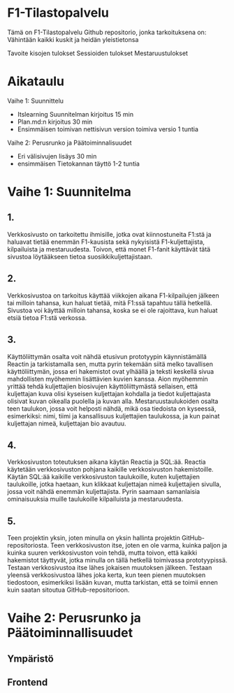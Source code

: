 # F1-Tilastopalvelu
Tämä on F1-Tilastopalvelu Github repositorio, jonka tarkoituksena on:
Vähintään
kaikki kuskit ja heidän yleistietonsa

Tavoite
kisojen tulokset
Sessioiden tulokset
Mestaruustulokset

# Aikataulu
Vaihe 1: Suunnittelu
- Itslearning Suunnitelman kirjoitus 15 min
- Plan.md:n kirjoitus 30 min
- Ensimmäisen toimivan nettisivun version toimiva versio 1 tuntia

Vaihe 2: Perusrunko ja Päätoiminnalisuudet
- Eri välisivujen lisäys 30 min
- ensimmäisen Tietokannan täyttö 1-2 tuntia

# Vaihe 1: Suunnitelma

## 1.
Verkkosivusto on tarkoitettu ihmisille, jotka ovat kiinnostuneita F1:stä ja haluavat tietää enemmän F1-kausista sekä nykyisistä F1-kuljettajista, kilpailuista ja mestaruudesta. Toivon, että monet F1-fanit käyttävät tätä sivustoa löytääkseen tietoa suosikkikuljettajistaan.

## 2.
Verkkosivustoa on tarkoitus käyttää viikkojen aikana F1-kilpailujen jälkeen tai milloin tahansa, kun haluat tietää, mitä F1:ssä tapahtuu tällä hetkellä. Sivustoa voi käyttää milloin tahansa, koska se ei ole rajoittava, kun haluat etsiä tietoa F1:stä verkossa.

## 3.
Käyttöliittymän osalta voit nähdä etusivun prototyypin käynnistämällä Reactin ja tarkistamalla sen, mutta pyrin tekemään siitä melko tavallisen käyttöliittymän, jossa eri hakemistot ovat ylhäällä ja teksti keskellä sivua mahdollisten myöhemmin lisättävien kuvien kanssa. Aion myöhemmin yrittää tehdä kuljettajien biosivujen käyttöliittymästä sellaisen, että kuljettajan kuva olisi kyseisen kuljettajan kohdalla ja tiedot kuljettajasta olisivat kuvan oikealla puolella ja kuvan alla. Mestaruustaulukoiden osalta teen taulukon, jossa voit helposti nähdä, mikä osa tiedoista on kyseessä, esimerkiksi: nimi, tiimi ja kansallisuus kuljettajien taulukossa, ja kun painat kuljettajan nimeä, kuljettajan bio avautuu.

## 4.
Verkkosivuston toteutuksen aikana käytän Reactia ja SQL:ää. Reactia käytetään verkkosivuston pohjana kaikille verkkosivuston hakemistoille. Käytän SQL:ää kaikille verkkosivuston taulukoille, kuten kuljettajien taulukoille, jotka haetaan, kun klikkaat kuljettajan nimeä kuljettajien sivulla, jossa voit nähdä enemmän kuljettajista. Pyrin saamaan samanlaisia ominaisuuksia muille taulukoille kilpailuista ja mestaruudesta.

## 5.
Teen projektin yksin, joten minulla on yksin hallinta projektin GitHub-repositoriosta. Teen verkkosivuston itse, joten en ole varma, kuinka paljon ja kuinka suuren verkkosivuston voin tehdä, mutta toivon, että kaikki hakemistot täyttyvät, jotka minulla on tällä hetkellä toimivassa prototyypissä. Testaan verkkosivustoa itse lähes jokaisen muutoksen jälkeen. Testaan yleensä verkkosivustoa lähes joka kerta, kun teen pienen muutoksen tiedostoon, esimerkiksi lisään kuvan, mutta tarkistan, että se toimii ennen kuin saatan sitoutua GitHub-repositorioon.

# Vaihe 2: Perusrunko ja Päätoiminnallisuudet
## Ympäristö


## Frontend

